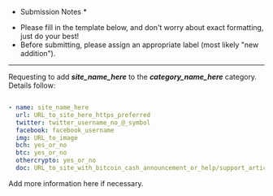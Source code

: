 * Submission Notes *
- Please fill in the template below, and don't worry about exact formatting, just do your best!
- Before submitting, please assign an appropriate label (most likely "new addition").
---------------

Requesting to add ___site_name_here___ to the ___category_name_here___ category. Details follow:

```yml

- name: site_name_here
  url: URL_to_site_here_https_preferred
  twitter: twitter_username_no_@_symbol
  facebook: facebook_username
  img: URL_to_image
  bch: yes_or_no
  btc: yes_or_no
  othercrypto: yes_or_no
  doc: URL_to_site_with_bitcoin_cash_announcement_or_help/support_article_etc
```

Add more information here if necessary.
